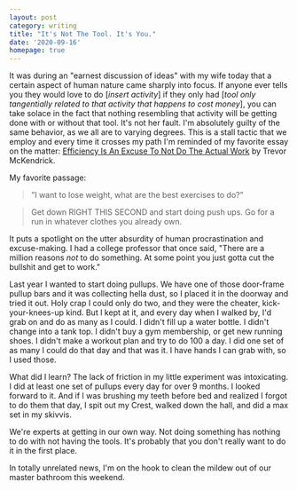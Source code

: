```yaml
---
layout: post
category: writing
title: "It's Not The Tool. It's You."
date: '2020-09-16'
homepage: true
---
```


It was during an "earnest discussion of ideas" with my wife today that a certain aspect of human nature came sharply into focus. If anyone ever tells you they would love to do [_insert activity_] if they only had [_tool only tangentially related to that activity that happens to cost money_], you can take solace in the fact that nothing resembling that activity will be getting done with or without that tool. It's not her fault. I'm absolutely guilty of the same behavior, as we all are to varying degrees. This is a stall tactic that we employ and every time it crosses my path I'm reminded of my favorite essay on the matter: [Efficiency Is An Excuse To Not Do The Actual Work](https://www.trevormckendrick.com/essays/efficiency-is-an-excuse-to-not-do-the-actual-work) by Trevor McKendrick.

<!--more-->

My favorite passage:

> ”I want to lose weight, what are the best exercises to do?”

> Get down RIGHT THIS SECOND and start doing push ups. Go for a run in whatever clothes you already own.

It puts a spotlight on the utter absurdity of human procrastination and excuse-making. I had a college professor that once said, "There are a million reasons _not_ to do something. At some point you just gotta cut the bullshit and get to work."

Last year I wanted to start doing pullups. We have one of those door-frame pullup bars and it was collecting hella dust, so I placed it in the doorway and tried it out. Holy crap I could only do two, and they were the cheater, kick-your-knees-up kind. But I kept at it, and every day when I walked by, I'd grab on and do as many as I could. I didn't fill up a water bottle. I didn't change into a tank top. I didn't buy a gym membership, or get new running shoes. I didn't make a workout plan and try to do 100 a day. I did one set of as many I could do that day and that was it. I have hands I can grab with, so I used those.

What did I learn? The lack of friction in my little experiment was intoxicating. I did at least one set of pullups every day for over 9 months. I looked forward to it. And if I was brushing my teeth before bed and realized I forgot to do them that day, I spit out my Crest, walked down the hall, and did a max set in my skivvis.

We're experts at getting in our own way. Not doing something has nothing to do with not having the tools. It's probably that you don't really want to do it in the first place.

In totally unrelated news, I'm on the hook to clean the mildew out of our master bathroom this weekend.
